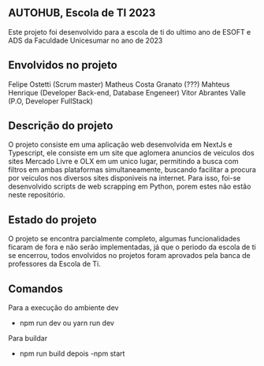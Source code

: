 ## AUTOHUB, Escola de TI 2023

Este projeto foi desenvolvido para a escola de ti do ultimo ano de ESOFT e ADS da Faculdade Unicesumar no ano de 2023

## Envolvidos no projeto

Felipe Ostetti (Scrum master)
Matheus Costa Granato (???)
Mahteus Henrique (Developer Back-end, Database Engeneer)
Vitor Abrantes Valle (P.O, Developer FullStack)

## Descrição do projeto

O projeto consiste em uma aplicação web desenvolvida em NextJs e Typescript, ele consiste em um site que aglomera anuncios de veiculos dos sites Mercado Livre e OLX em um unico lugar, permitindo a busca com filtros em ambas plataformas
simultaneamente, buscando facilitar a procura por veiculos nos diversos sites disponiveis na internet. Para isso, foi-se desenvolvido scripts de web scrapping em Python, porem estes não estão neste repositório.

## Estado do projeto

O projeto se encontra parcialmente completo, algumas funcionalidades ficaram de fora e não serão implementadas, já que o periodo da escola de ti se encerrou, todos envolvidos no projetos foram aprovados pela banca de professores da Escola de Ti.

## Comandos

Para a execução do ambiente dev
- npm run dev ou yarn run dev

Para buildar
- npm run build
depois
-npm start
